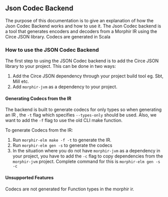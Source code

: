 ## Json Codec Backend
The purpose of this documentation is to give an explanation of how the Json Codec Backend works and how to use it.
The Json Codec backend is a tool that generates encoders and decoders from a Morphir IR using the Circe JSON library. Codecs are generated in Scala

### How to use the JSON Codec Backend

The first step to using the JSON Codec backend is to add the Circe JSON library to your project. This can be done in two ways:
1. Add the Circe JSON dependency through your project build tool eg. Sbt, Mill etc.
2. Add ```morphir-jvm``` as a dependency to your project.

#### Generating Codecs from the IR
The backend is built to generate codecs for only types so when generating an IR , the ```-t``` flag which specifies ```--types-only``` should be used. Also, we want to add the ```-f``` flag to use the old CLI make function.

To generate Codecs from the  IR:
1. Run ```morphir-elm make -f -t``` to generate the IR.
2.  Run ```morphir-elm gen -s``` to generate the codecs
3.  In the situation where you do not have ```morphir-jvm``` as a dependency in your project, you have to add the ```-c``` flag to copy dependencies from the ```morphir-jvm``` project. Complete command for this is ```morphir-elm gen -s -c```


#### Unsupported Features
Codecs are not generated for Function types in the morphir ir.